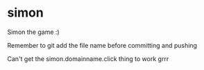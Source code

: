 # simon
Simon the game :) 


Remember to git add the file name before committing and pushing

Can't get the simon.domainname.click thing to work grrr
